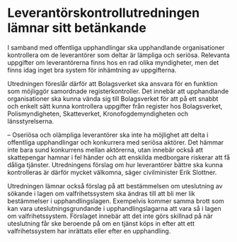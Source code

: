 # Leverantörskontrollutredningen lämnar sitt betänkande

I samband med offentliga upphandlingar ska upphandlande organisationer kontrollera om de leverantörer som deltar är lämpliga och seriösa. Relevanta uppgifter om leverantörerna finns hos en rad olika myndigheter, men det finns idag inget bra system för inhämtning av uppgifterna.

Utredningen föreslår därför att Bolagsverket ska ansvara för en funktion som möjliggör samordnade registerkontroller. Det innebär att upphandlande organisationer ska kunna vända sig till Bolagsverket för att på ett snabbt och enkelt sätt kunna kontrollera uppgifter från register hos Bolagsverket, Polismyndigheten, Skatteverket, Kronofogdemyndigheten och länsstyrelserna.

– Oseriösa och olämpliga leverantörer ska inte ha möjlighet att delta i offentliga upphandlingar och konkurrera med seriösa aktörer. Det hämmar inte bara sund konkurrens mellan aktörerna, utan innebär också att skattepengar hamnar i fel händer och att enskilda medborgare riskerar att få dåliga tjänster. Utredningens förslag om hur leverantörer bättre ska kunna kontrolleras är därför mycket välkomna, säger civilminister Erik Slottner.

Utredningen lämnar också förslag på att bestämmelsen om uteslutning av sökande i lagen om valfrihetssystem ska ändras till att bli mer lik bestämmelser i upphandlingslagen. Exempelvis kommer samma brott som kan vara uteslutningsgrundande i upphandlingslagarna att vara så i lagen om valfrihetssystem. Förslaget innebär att det inte görs skillnad på när uteslutning får ske beroende på om en tjänst köps in efter att ett valfrihetssystem har inrättats eller efter en upphandling.

